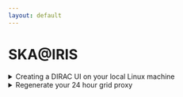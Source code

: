 ```yaml
---
layout: default
---
```


# SKA@IRIS

<details>
  <summary markdown="span"> Creating a DIRAC UI on your local Linux machine</summary>
 
  There are three steps to making your own machine a DIRAC UI. You only ever need to do this once.
  
  The first step is to activate your grid certificate and obtain a grid key: 
  
  ```bash
  ./runMeForCertAndKey /path/to/mycert.p12
  ```
The script will ask you for your password **four times**. Yes, you read that correctly, *four times*. It will create a directory called <code>.globus</code> and put its outputs in there.

The second step is to install DIRAC:

  ```bash
  ./InstallDirac.sh
  ```

Then source the DIRAC init scripts:

  ```bash
  source ./dirac_ui/bashrc
  ```
You can then copy the contents of the DIRAC UI .bashrc into the .bashrc in your home area so that it is automatically called every time you log in or open a new terminal.

</details>

<details>
  <summary markdown="span"> Regenerate your 24 hour grid proxy</summary>
 
  ```bash
  ./SetGridProxy
  ```
</details>
